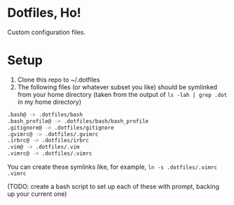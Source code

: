 # Dotfiles, Ho!

Custom configuration files.

# Setup

1. Clone this repo to ~/.dotfiles
2.  The following files (or whatever subset you like) should be symlinked from your home directory (taken from the output of `ls -lah | grep .dot` in my home directory)

```bash
.bash@ -> .dotfiles/bash
.bash_profile@ -> .dotfiles/bash/bash_profile
.gitignore@ -> .dotfiles/gitignore
.gvimrc@ -> .dotfiles/.gvimrc
.irbrc@ -> .dotfiles/irbrc
.vim@ -> .dotfiles/.vim
.vimrc@ -> .dotfiles/.vimrc
```

You can create these symlinks like, for example, `ln -s .dotfiles/.vimrc .vimrc`

(TODO: create a bash script to set up each of these with prompt, backing up your current one)
